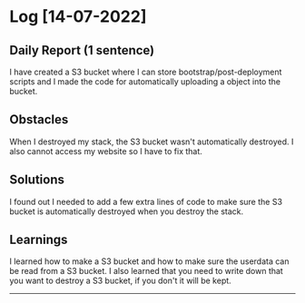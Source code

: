 # Log [14-07-2022]
 
## Daily Report (1 sentence)

I have created a S3 bucket where I can store bootstrap/post-deployment scripts and I made the code for automatically uploading a object into the bucket. 
 
## Obstacles

When I destroyed my stack, the S3 bucket wasn't automatically destroyed. I also cannot access my website so I have to fix that. 
 
## Solutions

I found out I needed to add a few extra lines of code to make sure the S3 bucket is automatically destroyed when you destroy the stack. 

## Learnings
I learned how to make a S3 bucket and how to make sure the userdata can be read from a S3 bucket. I also learned that you need to write down that you want to destroy a S3 bucket, if you don't it will be kept. 

---